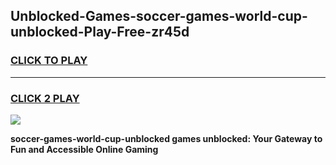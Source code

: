 
## Unblocked-Games-soccer-games-world-cup-unblocked-Play-Free-zr45d
<h3>
<a href="https://premium76.site?title=soccer-games-world-cup-unblocked&ref=15A">CLICK TO PLAY</a></h3>
<hr>

<h3>
<a href="https://premium76.site?title=soccer-games-world-cup-unblocked&ref=15A">CLICK 2 PLAY</a>
  
</h3>

<a href="https://premium76.site?title=soccer-games-world-cup-unblocked&ref=15A"><img src="https://clearcache.store/games.png"></a>


**soccer-games-world-cup-unblocked games unblocked: Your Gateway to Fun and Accessible Online Gaming**
